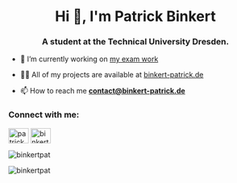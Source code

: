 <h1 align="center">Hi 👋, I'm Patrick Binkert</h1>
<h3 align="center">A student at the Technical University Dresden.</h3>

- 🔭 I’m currently working on [my exam work](https://github.com/StEx2022-23/sql2regex)

- 👨‍💻 All of my projects are available at [binkert-patrick.de](https://binkert-patrick.de)

- 📫 How to reach me **contact@binkert-patrick.de**

<h3 align="left">Connect with me:</h3>
<p align="left">
  
 <img align="center" src="https://raw.githubusercontent.com/rahuldkjain/github-profile-readme-generator/master/src/images/icons/Social/twitter.svg" alt="patrickbinkert" height="30" width="40" />
 

  <img align="center" src="https://raw.githubusercontent.com/rahuldkjain/github-profile-readme-generator/master/src/images/icons/Social/instagram.svg" alt="binkertpat" height="30" width="40"/>
  
</p>

<p><img align="center" src="https://github-readme-stats.vercel.app/api/top-langs?username=binkertpat&show_icons=true&locale=en&layout=compact" alt="binkertpat" /></p>
<p><img align="center" src="https://github-readme-stats.vercel.app/api?username=binkertpat&show_icons=true&locale=en" alt="binkertpat" /></p>
